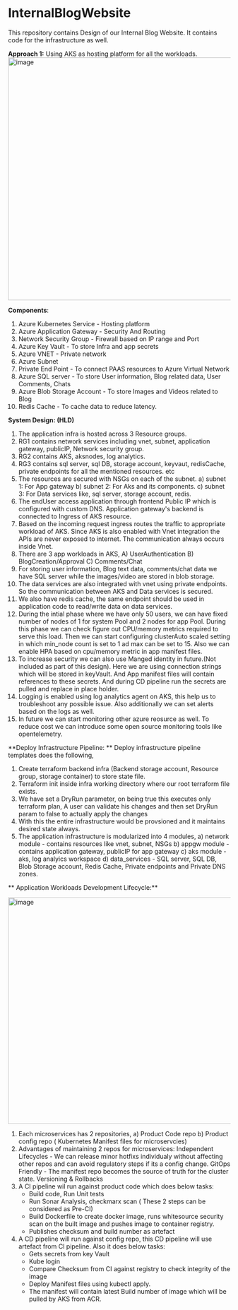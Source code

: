 # InternalBlogWebsite
This repository contains Design of our Internal Blog Website. It contains code for the infrastructure as well. 




**Approach 1:** Using AKS as hosting platform for all the workloads.
<img width="1312" height="550" alt="image" src="https://github.com/user-attachments/assets/c3339d40-e1b3-4148-8f12-e017603e155e" />

**Components**:
1) Azure Kubernetes Service - Hosting platform
2) Azure Application Gateway - Security And Routing
3) Network Security Group - Firewall based on IP range and Port
4) Azure Key Vault - To store Infra and app secrets
5) Azure VNET - Private network
6) Azure Subnet
7) Private End Point - To connect PAAS resources to Azure Virtual Network
8) Azure SQL server - To store User information, Blog related data, User Comments, Chats 
9) Azure Blob Storage Account - To store Images and Videos related to Blog
10) Redis Cache - To cache data to reduce latency.

**System Design: (HLD)**
1) The application infra is hosted across 3 Resource groups.
2) RG1 contains network services including vnet, subnet, application gateway, publicIP, Network security group.
3) RG2 contains AKS, aksnodes, log analytics.
4) RG3 contains sql server, sql DB, storage account, keyvaut, redisCache, private endpoints for all the mentioned resources. etc
5) The resources are secured with NSGs on each of the subnet.
   a) subnet 1: For App gateway
   b) subnet 2: For Aks and its components.
   c) subnet 3: For Data services like, sql server, storage account, redis.
6) The endUser access application through frontend Public IP which is configured with custom DNS. Application gateway's backend is connected to Ingress of AKS resource.
7) Based on the incoming request ingress routes the traffic to appropriate workload of AKS. Since AKS is also enabled with Vnet integration the APIs are never exposed to internet. The communication always occurs inside Vnet.
8) There are 3 app workloads in AKS,
     A) UserAuthentication
     B) BlogCreation/Approval
     C) Comments/Chat
9) For storing user information, Blog text data, comments/chat data we have SQL server while the images/video are stored in blob storage.
10) The data services are also integrated with vnet using private endpoints. So the communication between AKS and Data services is secured.
11) We also have redis cache, the same endpoint should be used in application code to read/write data on data services.
12) During the intial phase where we have only 50 users, we can have fixed number of nodes of 1 for system Pool and 2 nodes for app Pool.
    During this phase we can check figure out CPU/memory metrics required to serve this load. Then we can start configuring clusterAuto scaled setting in which min_node count is set to 1 ad max can be set to 15. Also we can enable HPA based on cpu/memory metric in app manifest files.
13) To increase security we can also use Manged identity in future.(Not included as part of this design). Here we are using connection strings which will be stored in keyVault. And App manifest files will contain references to these secrets. And during CD pipeline run the secrets are pulled and replace in place holder.
14) Logging is enabled using log analytics agent on AKS, this help us to troubleshoot any possible issue. Also additionally we can set alerts based on the logs as well.
15) In future we can start monitoring other azure reosurce as well. To reduce cost we can introduce some open source monitoring tools like opentelemetry.

**Deploy Infrastructure Pipeline: **
Deploy infrastructure pipeline templates does the following, 
1) Create terraform backend infra (Backend storage account, Resource group, storage container) to store state file.
2) Terraform init inside infra working directory where our root terraform file exists.
3) We have set a DryRun parameter, on being true this executes only terraform plan, A user can validate his changes and then set DryRun param to false to actually apply the changes
4) With this the entire infrastructure would be provsioned and it maintains desired state always.
5) The application infrastructure is modularized into 4 modules,
   a) network module - contains resources like vnet, subnet, NSGs
   b) appgw module - contains application gateway, publicIP for app gateway
   c) aks module - aks, log analyics workspace
   d) data_services - SQL server, SQL DB, Blob Storage account, Redis Cache, Private endpoints and Private DNS zones.

** Application Workloads Development Lifecycle:**


<img width="916" height="513" alt="image" src="https://github.com/user-attachments/assets/544367aa-3b99-400a-b1b1-bf3dacc857bd" />

1) Each microservices has 2 repositories, a) Product Code repo b) Product config repo ( Kubernetes Manifest files for microservcies)
2) Advantages of maintaining 2 repos for microservices:
   Independent Lifecycles - We can release minor hotfixs individualy without affecting other repos and can avoid regulatory steps if its a config change.
   GitOps Friendly - The manifest repo becomes the source of truth for the cluster state.
   Versioning & Rollbacks
3) A CI pipeline wil run against product code which does below tasks:
   - Build code, Run Unit tests
   - Run Sonar Analysis, checkmarx scan ( These 2 steps can be considered as Pre-CI)
   - Build Dockerfile to create docker image, runs whitesource security scan on the built image and pushes image  to container registry.
   - Publishes checksum and build number as artefact 
4) A CD pipeline will run against config repo, this CD pipeline will use artefact from CI pipeline. Also it does below tasks:
   - Gets secrets from key Vault
   - Kube login
   - Compare Checksum from CI against registry to check integrity of the image
   - Deploy Manifest files using kubectl apply.
   - The manifest will contain latest Build number of image which will be pulled by AKS from ACR.
